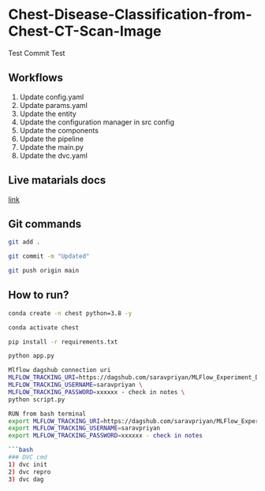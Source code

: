 # Chest-Disease-Classification-from-Chest-CT-Scan-Image
Test Commit
Test

## Workflows

1. Update config.yaml
2. Update params.yaml
3. Update the entity
4. Update the configuration manager in src config
5. Update the components
6. Update the pipeline 
7. Update the main.py
8. Update the dvc.yaml 



## Live matarials docs

[link](https://docs.google.com/document/d/1UFiHnyKRqgx8Lodsvdzu58LbVjdWHNf-uab2WmhE0A4/edit?usp=sharing)


## Git commands

```bash
git add .

git commit -m "Updated"

git push origin main
```

## How to run?

```bash
conda create -n chest python=3.8 -y
```

```bash
conda activate chest
```

```bash
pip install -r requirements.txt
```

```bash
python app.py
```


```bash
Mlflow dagshub connection uri
MLFLOW_TRACKING_URI=https://dagshub.com/saravpriyan/MLFlow_Experiment_Demo.mlflow \
MLFLOW_TRACKING_USERNAME=saravpriyan \
MLFLOW_TRACKING_PASSWORD=xxxxxx - check in notes \
python script.py
```
```bash
RUN from bash terminal
export MLFLOW_TRACKING_URI=https://dagshub.com/saravpriyan/MLFlow_Experiment_Demo.mlflow
export MLFLOW_TRACKING_USERNAME=saravpriyan
export MLFLOW_TRACKING_PASSWORD=xxxxxx - check in notes

```bash
### DVC cmd
1) dvc init
2) dvc repro
3) dvc dag
```